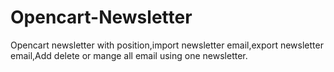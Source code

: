 # Opencart-Newsletter
Opencart newsletter with position,import newsletter email,export newsletter email,Add delete or mange all email using one newsletter.
